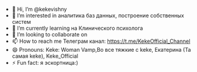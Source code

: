 - 👋 Hi, I’m @kekevishny
- 👀 I’m interested in аналитика баз данных, построение собственных систем
- 🌱 I’m currently learning на Клинического психолога 
- 💞️ I’m looking to collaborate on 
- 📫 How to reach me Телеграм канал: https://t.me/KekeOfficial_Channel
- 😄 Pronouns: Keke: Woman Vamp,Во все тяжкие с keke, Екатерина (Та самая keke), Keke_Official 
- ⚡ Fun fact: я эскортница:)

<!---
kekevishny/kekevishny is a ✨ special ✨ repository because its `README.md` (this file) appears on your GitHub profile.
You can click the Preview link to take a look at your changes.
--->
